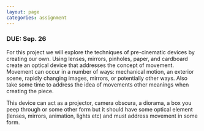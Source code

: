 ```yaml
---
layout: page
categories: assignment
---
```


### DUE: Sep. 26

For this project we will explore the techniques of pre-cinematic devices by creating our own. Using lenses, mirrors, pinholes, paper, and cardboard create an optical device that addresses the concept of movement. Movement can occur in a number of ways: mechanical motion, an exterior scene, rapidly changing images, mirrors, or potentially other ways. Also take some time to address the idea of movements other meanings when creating the piece.

This device can act as a projector, camera obscura, a diorama, a box you peep through or some other form but it should have some optical element (lenses, mirrors, animation, lights etc) and must address movement in some form.